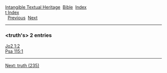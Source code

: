 [Intangible Textual Heritage](../../index)  [Bible](../index) 
[Index](index)   
[t Index](_t_)  
  [Previous](c11830)  [Next](c11832) 

------------------------------------------------------------------------

### &lt;truth's&gt; 2 entries

[Jo2 1:2](../kjv/jo2001.htm#002)  
[Psa 115:1](../kjv/psa115.htm#001)  

------------------------------------------------------------------------

[Next: truth (235)](c11832)
